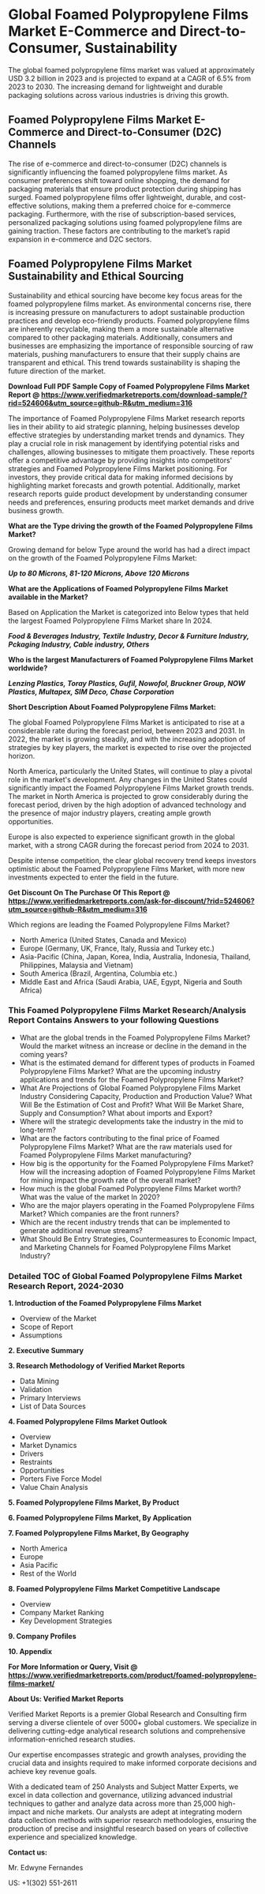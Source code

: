<h1>Global Foamed Polypropylene Films Market E-Commerce and Direct-to-Consumer, Sustainability</h1><p class=""><p>The global foamed polypropylene films market was valued at approximately USD 3.2 billion in 2023 and is projected to expand at a CAGR of 6.5% from 2023 to 2030. The increasing demand for lightweight and durable packaging solutions across various industries is driving this growth.</p> <h2>Foamed Polypropylene Films Market E-Commerce and Direct-to-Consumer (D2C) Channels</h2> <p>The rise of e-commerce and direct-to-consumer (D2C) channels is significantly influencing the foamed polypropylene films market. As consumer preferences shift toward online shopping, the demand for packaging materials that ensure product protection during shipping has surged. Foamed polypropylene films offer lightweight, durable, and cost-effective solutions, making them a preferred choice for e-commerce packaging. Furthermore, with the rise of subscription-based services, personalized packaging solutions using foamed polypropylene films are gaining traction. These factors are contributing to the market’s rapid expansion in e-commerce and D2C sectors.</p> <h2>Foamed Polypropylene Films Market Sustainability and Ethical Sourcing</h2> <p>Sustainability and ethical sourcing have become key focus areas for the foamed polypropylene films market. As environmental concerns rise, there is increasing pressure on manufacturers to adopt sustainable production practices and develop eco-friendly products. Foamed polypropylene films are inherently recyclable, making them a more sustainable alternative compared to other packaging materials. Additionally, consumers and businesses are emphasizing the importance of responsible sourcing of raw materials, pushing manufacturers to ensure that their supply chains are transparent and ethical. This trend towards sustainability is shaping the future direction of the market.</p> </p><p class=""><strong>Download Full PDF Sample Copy of Foamed Polypropylene Films Market Report @ <a href="https://www.verifiedmarketreports.com/download-sample/?rid=524606&utm_source=github-R&utm_medium=316" target="_blank">https://www.verifiedmarketreports.com/download-sample/?rid=524606&utm_source=github-R&utm_medium=316</a></strong></p><p>The importance of&nbsp;Foamed Polypropylene Films Market research reports lies in their ability to aid strategic planning, helping businesses develop effective strategies by understanding market trends and dynamics. They play a crucial role in risk management by identifying potential risks and challenges, allowing businesses to mitigate them proactively. These reports offer a competitive advantage by providing insights into competitors' strategies and Foamed Polypropylene Films Market positioning. For investors, they provide critical data for making informed decisions by highlighting market forecasts and growth potential. Additionally, market research reports guide product development by understanding consumer needs and preferences, ensuring products meet market demands and drive business growth.</p><p><strong>What are the&nbsp;Type driving the growth of the Foamed Polypropylene Films Market?</strong></p><p id="" class="">Growing demand for below Type around the world has had a direct impact on the growth of the Foamed Polypropylene Films Market:</p><p class=""><em><strong>Up to 80 Microns, 81-120 Microns, Above 120 Microns</strong></em></p><p class=""><strong>What are the&nbsp;Applications&nbsp;of Foamed Polypropylene Films Market available in the Market?</strong></p><p id="" class="">Based on Application the Market is categorized into Below types that held the largest Foamed Polypropylene Films Market share In 2024.</p><p class=""><em><strong>Food & Beverages Industry, Textile Industry, Decor & Furniture Industry, Pckaging Industry, Cable industry, Others</strong></em></p><p class=""><strong>Who is the largest Manufacturers of Foamed Polypropylene Films Market worldwide?</strong></p><p><em><strong>Lenzing Plastics, Toray Plastics, Gufil, Nowofol, Bruckner Group, NOW Plastics, Multapex, SIM Deco, Chase Corporation</strong></em></p><p id="" class=""><strong>Short Description About Foamed Polypropylene Films Market:</strong></p><p>The global Foamed Polypropylene Films Market is anticipated to rise at a considerable rate during the forecast period, between 2023 and 2031. In 2022, the market is growing steadily, and with the increasing adoption of strategies by key players, the market is expected to rise over the projected horizon.</p><p>North America, particularly the United States, will continue to play a pivotal role in the market's development. Any changes in the United States could significantly impact the Foamed Polypropylene Films Market growth trends. The market in North America is projected to grow considerably during the forecast period, driven by the high adoption of advanced technology and the presence of major industry players, creating ample growth opportunities.</p><p>Europe is also expected to experience significant growth in the global market, with a strong CAGR during the forecast period from 2024 to 2031.</p><p>Despite intense competition, the clear global recovery trend keeps investors optimistic about the Foamed Polypropylene Films Market, with more new investments expected to enter the field in the future.</p><p id="" class=""><strong>Get Discount On The Purchase Of This Report @ <a href="https://www.verifiedmarketreports.com/ask-for-discount/?rid=524606?utm_source=github-R&utm_medium=316" target="_blank">https://www.verifiedmarketreports.com/ask-for-discount/?rid=524606?utm_source=github-R&utm_medium=316</a></strong></p><p class="">Which regions are leading the Foamed Polypropylene Films Market?</p><ul><li>North America (United States, Canada and Mexico)</li><li>Europe (Germany, UK, France, Italy, Russia and Turkey etc.)</li><li>Asia-Pacific (China, Japan, Korea, India, Australia, Indonesia, Thailand, Philippines, Malaysia and Vietnam)</li><li>South America (Brazil, Argentina, Columbia etc.)</li><li>Middle East and Africa (Saudi Arabia, UAE, Egypt, Nigeria and South Africa)</li></ul><h3 id="" class="">This Foamed Polypropylene Films Market Research/Analysis Report Contains Answers to your following Questions</h3><ul><li>What are the global trends in the Foamed Polypropylene Films Market? Would the market witness an increase or decline in the demand in the coming years?</li><li>What is the estimated demand for different types of products in Foamed Polypropylene Films Market? What are the upcoming industry applications and trends for the Foamed Polypropylene Films Market?</li><li>What Are Projections of Global Foamed Polypropylene Films Market Industry Considering Capacity, Production and Production Value? What Will Be the Estimation of Cost and Profit? What Will Be Market Share, Supply and Consumption? What about imports and Export?</li><li>Where will the strategic developments take the industry in the mid to long-term?</li><li>What are the factors contributing to the final price of Foamed Polypropylene Films Market? What are the raw materials used for Foamed Polypropylene Films Market manufacturing?</li><li>How big is the opportunity for the Foamed Polypropylene Films Market? How will the increasing adoption of Foamed Polypropylene Films Market for mining impact the growth rate of the overall market?</li><li>How much is the global Foamed Polypropylene Films Market worth? What was the value of the market In 2020?</li><li>Who are the major players operating in the Foamed Polypropylene Films Market? Which companies are the front runners?</li><li>Which are the recent industry trends that can be implemented to generate additional revenue streams?</li><li>What Should Be Entry Strategies, Countermeasures to Economic Impact, and Marketing Channels for Foamed Polypropylene Films Market Industry?</li></ul><h3 id="" class="">Detailed TOC of Global Foamed Polypropylene Films Market Research Report, 2024-2030</h3><p id="" class=""><strong>1. Introduction of the Foamed Polypropylene Films Market</strong></p><ul><li>Overview of the Market</li><li>Scope of Report</li><li>Assumptions</li></ul><p id="" class=""><strong>2. Executive Summary</strong></p><p id="" class=""><strong>3. Research Methodology of Verified Market Reports</strong></p><ul><li>Data Mining</li><li>Validation</li><li>Primary Interviews</li><li>List of Data Sources</li></ul><p id="" class=""><strong>4. Foamed Polypropylene Films Market Outlook</strong></p><ul><li>Overview</li><li>Market Dynamics</li><li>Drivers</li><li>Restraints</li><li>Opportunities</li><li>Porters Five Force Model</li><li>Value Chain Analysis</li></ul><p id="" class=""><strong>5. Foamed Polypropylene Films Market, By Product</strong></p><p id="" class=""><strong>6. Foamed Polypropylene Films Market, By Application</strong></p><p id="" class=""><strong>7. Foamed Polypropylene Films Market, By Geography</strong></p><ul><li>North America</li><li>Europe</li><li>Asia Pacific</li><li>Rest of the World</li></ul><p id="" class=""><strong>8. Foamed Polypropylene Films Market Competitive Landscape</strong></p><ul><li>Overview</li><li>Company Market Ranking</li><li>Key Development Strategies</li></ul><p id="" class=""><strong>9. Company Profiles</strong></p><p id="" class=""><strong>10. Appendix</strong></p><p id="" class=""><strong>For More Information or Query, Visit @ <a href="https://www.verifiedmarketreports.com/product/foamed-polypropylene-films-market/" target="_blank">https://www.verifiedmarketreports.com/product/foamed-polypropylene-films-market/</a></strong></p><p id="" class=""><strong>About Us: Verified Market Reports</strong></p><p id="" class="">Verified Market Reports is a premier Global Research and Consulting firm serving a diverse clientele of over 5000+ global customers. We specialize in delivering cutting-edge analytical research solutions and comprehensive information-enriched research studies.</p><p id="" class="">Our expertise encompasses strategic and growth analyses, providing the crucial data and insights required to make informed corporate decisions and achieve key revenue goals.</p><p id="" class="">With a dedicated team of 250 Analysts and Subject Matter Experts, we excel in data collection and governance, utilizing advanced industrial techniques to gather and analyze data across more than 25,000 high-impact and niche markets. Our analysts are adept at integrating modern data collection methods with superior research methodologies, ensuring the production of precise and insightful research based on years of collective experience and specialized knowledge.</p><p id="" class=""><strong>Contact us:</strong></p><p id="" class="">Mr. Edwyne Fernandes</p><p id="" class="">US: +1(302) 551-2611</p>